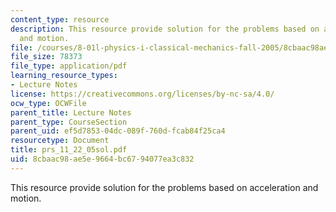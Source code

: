 ```yaml
---
content_type: resource
description: This resource provide solution for the problems based on acceleration
  and motion.
file: /courses/8-01l-physics-i-classical-mechanics-fall-2005/8cbaac98ae5e9664bc6794077ea3c832_prs_11_22_05sol.pdf
file_size: 78373
file_type: application/pdf
learning_resource_types:
- Lecture Notes
license: https://creativecommons.org/licenses/by-nc-sa/4.0/
ocw_type: OCWFile
parent_title: Lecture Notes
parent_type: CourseSection
parent_uid: ef5d7853-04dc-089f-760d-fcab84f25ca4
resourcetype: Document
title: prs_11_22_05sol.pdf
uid: 8cbaac98-ae5e-9664-bc67-94077ea3c832
---
```

This resource provide solution for the problems based on acceleration and motion.